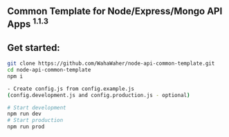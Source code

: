 Common Template for Node/Express/Mongo API Apps <sup>1.1.3</sup>
-------
## Get started:
```sh
git clone https://github.com/WahaWaher/node-api-common-template.git
cd node-api-common-template
npm i

- Create config.js from config.example.js
(config.development.js and config.production.js - optional)

# Start development
npm run dev
# Start production
npm run prod
```